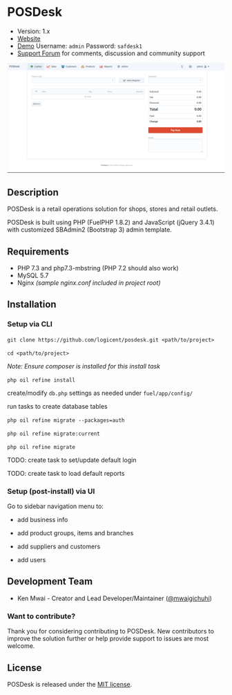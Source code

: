 # POSDesk

* Version: 1.x
* [Website](https://logicent.co)
* [Demo](https://posdesk.demo.logicent.co)
    Username: `admin`
    Password: `safdesk1`
* [Support Forum](https://github.com/logicent/posdesk/issues) for comments, discussion and community support
<!-- [Release Documentation](https://github.com/logicent/posdesk/docs) -->
<!-- [Release API browser](https://github.com/logicent/posdesk/) -->
<!-- [Development branch Documentation](https://github.com/logicent/posdesk/dev-docs) -->
<!-- [Development branch API browser](https://github.com/logicent/posdesk/dev-api) -->

[![POSDesk Dashboard](/public/images/posdesk_cashier.png)](https://posdesk.demo.logicent.co)

## Description

POSDesk is a retail operations solution for shops, stores and retail outlets.

POSDesk is built using PHP (FuelPHP 1.8.2) and JavaScript (jQuery 3.4.1) with customized SBAdmin2 (Bootstrap 3) admin template.

## Requirements

- PHP 7.3 and php7.3-mbstring (PHP 7.2 should also work)
- MySQL 5.7
- Nginx _(sample nginx.conf included in project root)_

## Installation

### Setup via CLI

`git clone https://github.com/logicent/posdesk.git <path/to/project>`

`cd <path/to/project>`

*Note: Ensure composer is installed for this install task*

`php oil refine install`

create/modify `db.php` settings as needed under `fuel/app/config/`

run tasks to create database tables

`php oil refine migrate --packages=auth`

`php oil refine migrate:current `

`php oil refine migrate`

TODO: create task to set/update default login 

TODO: create task to load default reports

### Setup (post-install) via UI 

Go to sidebar navigation menu to:

- add business info

- add product groups, items and branches

- add suppliers and customers

- add users

<!-- ## More information -->

<!-- For more detailed information, see the [development wiki](https://github.com/logicent/posdesk/wiki). -->

## Development Team

* Ken Mwai - Creator and Lead Developer/Maintainer ([@mwaigichuhi](https://twitter.com/mwaigichuhi))

### Want to contribute?

Thank you for considering contributing to POSDesk. New contributors to improve the solution further or help provide support to issues are most welcome.

<!-- ### Alumni -->

<!-- * (none) -->

<!-- ## Sponsors -->
<!-- Support POSDesk by becoming a sponsor on [Patreon](https://www.patreon.com/posdesk). Your logo will show up here with a link to your website. One-time donation is welcomed through PayPal. -->

## License
POSDesk is released under the [MIT license](https://opensource.org/licenses/MIT).